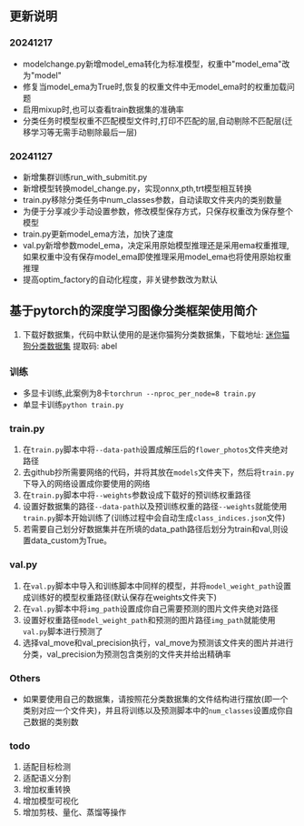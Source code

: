 ## 更新说明
### 20241217
+ modelchange.py新增model_ema转化为标准模型，权重中"model_ema"改为"model"
+ 修复当model_ema为True时,恢复的权重文件中无model_ema时的权重加载问题
+ 启用mixup时,也可以查看train数据集的准确率
+ 分类任务时模型权重不匹配模型文件时,打印不匹配的层,自动剔除不匹配层(迁移学习等无需手动剔除最后一层)

### 20241127
+ 新增集群训练run_with_submitit.py
+ 新增模型转换model_change.py，实现onnx,pth,trt模型相互转换
+ train.py移除分类任务中num_classes参数，自动读取文件夹内的类别数量
+ 为便于分享减少手动设置参数，修改模型保存方式，只保存权重改为保存整个模型
+ train.py更新model_ema方法，加快了速度
+ val.py新增参数model_ema，决定采用原始模型推理还是采用ema权重推理,如果权重中没有保存model_ema即使推理采用model_ema也将使用原始权重推理
+ 提高optim_factory的自动化程度，非关键参数改为默认


## 基于pytorch的深度学习图像分类框架使用简介
1. 下载好数据集，代码中默认使用的是迷你猫狗分类数据集，下载地址:  [迷你猫狗分类数据集](https://pan.baidu.com/s/16SPmrN_PUUTWQuxtRXZmrA?pwd=abel) 提取码: abel  
### 训练
+ 多显卡训练,此案例为8卡`torchrun --nproc_per_node=8 train.py`
+ 单显卡训练`python train.py`
### train.py
1. 在`train.py`脚本中将`--data-path`设置成解压后的`flower_photos`文件夹绝对路径
2. 去github抄所需要网络的代码，并将其放在`models`文件夹下，然后将`train.py`下导入的网络设置成你要使用的网络
3. 在`train.py`脚本中将`--weights`参数设成下载好的预训练权重路径
4. 设置好数据集的路径`--data-path`以及预训练权重的路径`--weights`就能使用`train.py`脚本开始训练了(训练过程中会自动生成`class_indices.json`文件)
5. 若需要自己划分好数据集并在所填的data_path路径后划分为train和val,则设置data_custom为True。
### val.py
1. 在`val.py`脚本中导入和训练脚本中同样的模型，并将`model_weight_path`设置成训练好的模型权重路径(默认保存在weights文件夹下)
2. 在`val.py`脚本中将`img_path`设置成你自己需要预测的图片文件夹绝对路径
3. 设置好权重路径`model_weight_path`和预测的图片路径`img_path`就能使用`val.py`脚本进行预测了
4. 选择val_move和val_precision执行，val_move为预测该文件夹的图片并进行分类，val_precision为预测包含类别的文件夹并给出精确率
### Others
+ 如果要使用自己的数据集，请按照花分类数据集的文件结构进行摆放(即一个类别对应一个文件夹)，并且将训练以及预测脚本中的`num_classes`设置成你自己数据的类别数
### todo
1. 适配目标检测
2. 适配语义分割
3. 增加权重转换
4. 增加模型可视化
5. 增加剪枝、量化、蒸馏等操作